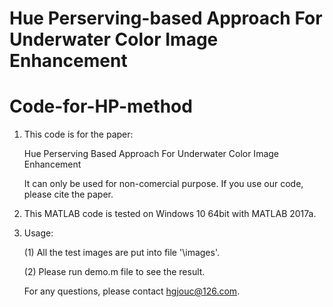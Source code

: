 # Hue Perserving-based Approach For Underwater Color Image Enhancement
# Code-for-HP-method

1. This code is for the paper: 

   Hue Perserving Based Approach For Underwater Color Image Enhancement

   It can only be used for non-comercial purpose. If you use our code, please cite the paper.

2. This MATLAB code is tested on Windows 10 64bit with MATLAB 2017a. 

3. Usage:

   (1) All the test images are put into file '\images'.


   (2) Please run demo.m file to see the result.


   For any questions, please contact hgjouc@126.com.
